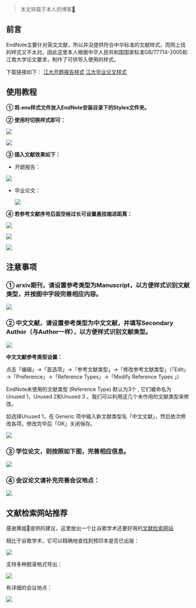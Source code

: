 > 本文转载于本人的博客[🐧](https://qiyuan-z.github.io/)

## 前言

EndNote主要针对英文文献，所以并没提供符合中华标准的文献样式，而网上找的样式又不太对。因此这里本人根据中华人民共和国国家标准GB/T7714-2005和江南大学论文要求，制作了可供导入使用的样式。

下载链接如下：
[江大开题报告样式](https://drive.google.com/file/d/1RgwQu1P_yDF_zLhAr2b-q3qFkFm8pNLz/view?usp=sharing)
[江大毕业论文样式](https://drive.google.com/file/d/1FTBLvEhop5vU9oDvrPGh1XZMnOAR6Xtw/view?usp=sharing)

## 使用教程

**① 将.ens样式文件放入EndNote安装目录下的Styles文件夹。**

**② 使用时切换样式即可：**

![](4.jpg)

![](5.png)

**③ 插入文献效果如下：**

- 开题报告：

![](6.jpg)

- 毕业论文：

  ![](13.png)

**④ 若参考文献序号后面空格过长可设置悬挂缩进距离：**

![](7.jpg)

![](8.jpg)

![](9.jpg)

## 注意事项

### ①  arxiv期刊，请设置参考类型为Manuscript，以方便样式识别文献类型，并按图中字段完善相应内容。

![](10.jpg)

### ② 中文文献，请设置参考类型为中文文献，并填写Secondary Author（与Author一样），以方便样式识别文献类型。

![](12.jpg)

**中文文献参考类型设置：**

点击「编辑」→「首选项」→「参考文献类型」→「修改参考文献类型」（「Edit」→「Preference」→「Reference Types」→「Modify Reference Types 」）

EndNote未使用的文献类型 (Reference Type) 默认为3个 , 它们被命名为 Unused 1，Unused 2和Unused 3 。我们可以利用这几个未作用的文献类型来修改。

如选择Unused 1，在 Generic 项中输入新文献类型名「中文文献」，然后依次修改各项，修改完毕后「OK」关闭保存。

![](11.jpg)

### ③ 学位论文，则按照如下图，完善相应信息。

![](14.png)

### ④ 会议论文请补充完善会议地点：

![](15.png)

## 文献检索网站推荐

感谢黄姐👩提供的建议，这里放出一个比谷歌学术还要好用的[文献检索网站](https://dblp.uni-trier.de/)

相比于谷歌学术，它可以精确地查找到预印本是否已出版：

![](w1.png)

支持多种题录格式导出：

![](w2.png)

有详细的会议地点：

![](w3.png)

